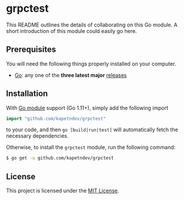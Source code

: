 # grpctest

This README outlines the details of collaborating on this Go module. A short
introduction of this module could easily go here.

## Prerequisites

You will need the following things properly installed on your computer.

- [Go](https://golang.org/): any one of the **three latest major**
  [releases](https://golang.org/doc/devel/release.html)

## Installation

With [Go module](https://github.com/golang/go/wiki/Modules) support (Go 1.11+),
simply add the following import

```go
import "github.com/kapetndev/grpctest"
```

to your code, and then `go [build|run|test]` will automatically fetch the
necessary dependencies.

Otherwise, to install the `grpctest` module, run the following command:

```bash
$ go get -u github.com/kapetndev/grpctest
```

## License

This project is licensed under the [MIT License](LICENSE.md).
